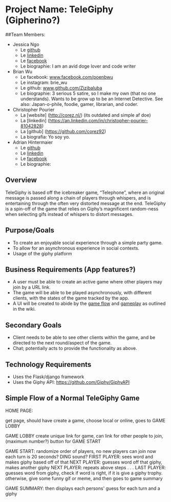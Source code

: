 # Project Name: TeleGiphy (Gipherino?)

##Team Members:
- Jessica Ngo
  - Le [github](https://github.com/JessicaNgo )
  - Le [linkedin](https://ca.linkedin.com/in/ngojessica)
  - Le [facebook](https://www.facebook.com/jessica.ngo.1069)
  - Le biographie: I am an avid doge lover and code writer
- Brian Wu
  - Le facebook: www.facebook.com/poenbwu 
  - Le instagram: brie_wu
  - Le github: www.github.com/Zizibaluba
  - Le biographie: 3 serious 5 satire, so I make my own (that no one understands). Wants to be grow up to be an Internet Detective. See also:  Japan-o-phile, foodie, gamer, librarian, and coder.
- Christopher Pourier
  - La [website] (http://corez.nl/) (its outdated and simple af doe)
  - La [linkedin] (https://an.linkedin.com/in/christopher-pourier-81042828)
  - La [github] (https://github.com/corez92)
  - La biografia: Yo soy yo. 
- Adrian Hintermaier
  - Le [github](https://github.com/Mester)
  - Le [linkedin](https://se.linkedin.com/in/adrianhintermaier)
  - Le [facebook](https://www.facebook.com/adrian.hintermaier)
  - Le biographie: 

## Overview
TeleGiphy is based off the icebreaker game, “Telephone”, where an original message is passed along a chain of players through whispers, and is entertaining through the often very distorted message at the end. TeleGiphy is a spin-off of the game that relies on Giphy’s magnificent random-ness when selecting gifs instead of whispers to distort messages. 

## Purpose/Goals
- To create an enjoyable social experience through a simple party game.
- To allow for an asynchronous experience in social contexts.
- Usage of the giphy platform 

## Business Requirements (App features?)
- A user must be able to create an active game where other players may join by a URL link.
- The game will be able to be played asynchronously, with different clients, with the states of the game tracked by the app.
- A UI will be created to abide by the [game flow](https://github.com/JessicaNgo/TeleGiphy/wiki/Game-Flow) and [gameplay](https://github.com/JessicaNgo/TeleGiphy/wiki/Gameplay) as outlined in the wiki.

## Secondary Goals
- Client needs to be able to see other clients within the game, and be directed to the next round/aspect of the game.
- Chat; potentially acts to provide the functionality as above.


## Technology Requirements
- Uses the Flask/django framework
- Uses the Giphy API: https://github.com/Giphy/GiphyAPI 




## Simple Flow of a Normal TeleGiphy Game

HOME PAGE:

get page, should have create a game, 
choose local or online, 
goes to GAME LOBBY

GAME LOBBY
create unique link for game, 
can link for other people to join, (maximum number?)
button for GAME START

GAME START: 
randomize order of players, no new players can join now
each turn is 20 seconds? DING sound?
FIRST PLAYER: sees word and makes giphy based off of that
NEXT PLAYER: guesses word off that giphy, makes another giphy
NEXT PLAYER: repeats above steps
. 
.
.
LAST PLAYER: guesses word from giphy, check if word is right, if it is give a giphy trophy.
otherwise, give some funny gif or meme, and then goes to game summary

GAME SUMMARY:
then displays each persons' guess for each turn and a giphy

